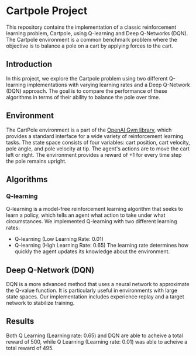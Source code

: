 # Cartpole Project
This repository contains the implementation of a classic reinforcement learning problem, Cartpole, using Q-learning and Deep Q-Networks (DQN). The Cartpole environment is a common benchmark problem where the objective is to balance a pole on a cart by applying forces to the cart.

## Introduction
In this project, we explore the Cartpole problem using two different Q-learning implementations with varying learning rates and a Deep Q-Network (DQN) approach. The goal is to compare the performance of these algorithms in terms of their ability to balance the pole over time.

## Environment
The CartPole environment is a part of the [OpenAI Gym library](https://www.gymlibrary.dev/environments/classic_control/cart_pole/), which provides a standard interface for a wide variety of reinforcement learning tasks. The state space consists of four variables: cart position, cart velocity, pole angle, and pole velocity at tip. The agent's actions are to move the cart left or right. The environment provides a reward of +1 for every time step the pole remains upright.

## Algorithms
### Q-learning
Q-learning is a model-free reinforcement learning algorithm that seeks to learn a policy, which tells an agent what action to take under what circumstances. We implemented Q-learning with two different learning rates:
- Q-learning (Low Learning Rate: 0.01)
- Q-learning (High Learning Rate: 0.65)
The learning rate determines how quickly the agent updates its knowledge about the environment.

## Deep Q-Network (DQN)
DQN is a more advanced method that uses a neural network to approximate the Q-value function. It is particularly useful in environments with large state spaces. Our implementation includes experience replay and a target network to stabilize training.

## Results
Both Q Learning (Learning rate: 0.65) and DQN are able to acheive a total reward of 500, while Q Learning (Learning rate: 0.01) was able to acheive a total reward of 495.

